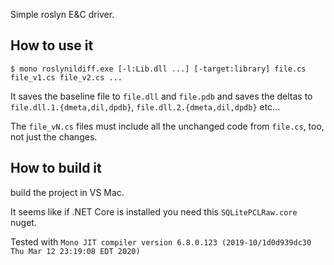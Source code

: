 
Simple roslyn E&C driver.

## How to use it

```
$ mono roslynildiff.exe [-l:Lib.dll ...] [-target:library] file.cs file_v1.cs file_v2.cs ...

```

It saves the baseline file to `file.dll` and `file.pdb` and saves the deltas to `file.dll.1.{dmeta,dil,dpdb}`, `file.dll.2.{dmeta,dil,dpdb}` etc...

The `file_vN.cs` files must include all the unchanged code from `file.cs`, too, not just the changes.

## How to build it

build the project in VS Mac.

It seems like if .NET Core is installed you need this `SQLitePCLRaw.core` nuget.

Tested with `Mono JIT compiler version 6.8.0.123 (2019-10/1d0d939dc30 Thu Mar 12 23:19:08 EDT 2020)`
